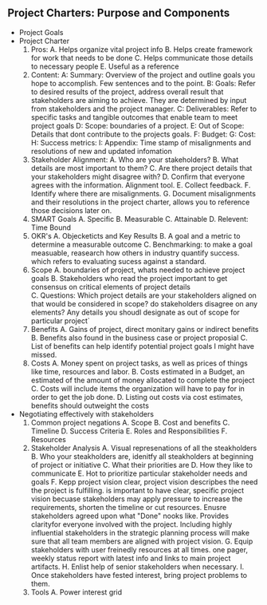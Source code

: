## Project Charters: Purpose and Components

- Project Goals
- Project Charter
	1. Pros:
		A. Helps organize vital project info
		B. Helps create framework for work that needs to be done
		C. Helps communicate those details to necessary people
		E. Useful as a reference
	2. Content:
		A: Summary: Overview of the project and outline goals you hope to accomplish. Few sentences and to the point.
		B: Goals: Refer to desired results of the project, address overall result that stakeholders are aiming to achieve. They are determined by input from stakeholders and the project manager. 
		C: Deliverables: Refer to specific tasks and tangible outcomes that enable team to meet project goals
		D: Scope: boundaries of a project.
		E: Out of Scope: Details that dont contribute to the projects goals.
		F: Budget:
		G: Cost: 
		H: Success metrics:
		I: Appendix: Time stamp of misalignments and resolutions of new and updated infomation
	4. Stakeholder Alignment:
		A. Who are your stakeholders?
		B. What details are most important to them?
		C. Are there project details that your stakeholders might disagree with?
		D. Confirm that everyone agrees with the information. Alignment tool. 
		E. Collect feedback.
		F. Identify where there are misalignments. 
		G. Document misalignments and their resolutions in the project charter, allows you to reference those decisions later on.
	5. SMART Goals
		A. Specific 
		B. Measurable
		C. Attainable
		D. Relevent: Time Bound
	7. OKR's
		A. Objecketicts and Key Results
		B. A goal and a metric to determine a measurable outcome
		C. Benchmarking: to make a goal measuable, reasearch how others in industry quantify success. which refers to evaluating sucess against a standard.
	9. Scope
		A. boundaries of project, whats needed to achieve project goals
		B. Stakeholders who read the project important to get consensus on critical elements of project details  
		C. Questions: Which project details are your stakeholders aligned on that would be considered in scope? do stakeholders disagree on any elements? Any details you shoudl designate as out of scope for particular project`
	10. Benefits
		A. Gains of project, direct monitary gains or indirect benefits
		B. Benefits also found in the business case or project proposial
		C. List of benefits can help identify potential project goals I might have missed.
	11. Costs
		A. Money spent on project tasks, as well as prices of things like time, resources and labor. 
		B. Costs estimated in a Budget, an estimated of the amount of money allocated to complete the project
		C. Costs will include items the organization will have to pay for in order to get the job done. 
		D. Listing out costs via cost estimates, benefits should outweight the costs
- Negotiating effectively with stakeholders
	1. Common project negations
		A. Scope
		B. Cost and benefits
		C. Timeline
		D. Success Criteria
		E. Roles and Responsibilities
		F. Resources
	2. Stakeholder Analysis
		A. Visual represenations of all the steakholders
		B. Who your steakholders are, idenitfy all steakholders at beginning of project or initiative 
		C. What their priorities are
		D. How they like to communicate
		E. Hot to prioritize particular stakeholder needs and goals
        F. Kepp project vision clear, project vision descripbes the need the project is fulfilling. is important to have clear, specific project vision becuase stakeholders may apply pressure to increase the requirements, shorten the timeline or cut resources. Enusre stakeholders agreed upon what "Done" nooks like. Provides clarityfor everyone involved with the project. Including highly influential stakeholders in the strategic planning process will make sure that all team members are aligned with project vision.
        G. Equip stakeholders with user freinedly resources at all times. one pager, weekly status report with latest info and links to main project artifacts. 
        H. Enlist help of senior stakeholders when necessary.
        I. Once stakeholders have fested interest, bring project problems to them. 
    4. Tools
        A. Power interest grid
